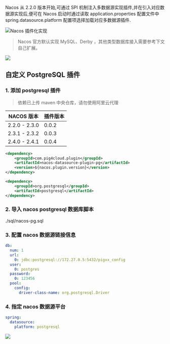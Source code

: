 Nacos 从 2.2.0 版本开始,可通过 SPI 机制注入多数据源实现插件,并在引入对应数据源实现后,便可在 Nacos 启动时通过读取 application.properties 配置文件中 spring.datasource.platform 配置项选择加载对应多数据源插件.

![Nacos 插件化实现
](https://minio.pigx.top/oss/202212/1671179590.jpg)

> Nacos 官方默认实现 MySQL、Derby ，其他类型数据库接入需要参考下文自己扩展。

![](https://minio.pigx.top/oss/202212/1671180565.png)

## 自定义 PostgreSQL 插件

### 1. 添加 postgresql 插件

> 依赖已上传 maven 中央仓库，请勿使用阿里云代理

| NACOS 版本      | 插件版本  |
|---------------|-------|
| 2.2.0 - 2.3.0 | 0.0.2 |
| 2.3.1 - 2.3.2 | 0.0.3 |
| 2.4.0 - 2.4.1 | 0.0.4 |

```xml
<dependency>
	<groupId>com.pig4cloud.plugin</groupId>
	<artifactId>nacos-datasource-plugin-pg</artifactId>
	<version>${nacos.plugin.version}</version>
</dependency>

<dependency>
	<groupId>org.postgresql</groupId>
	<artifactId>postgresql</artifactId>
</dependency>
```

### 2. 导入 nacos postgresql 数据库脚本

./sql/nacos-pg.sql

### 3. 配置 nacos 数据源链接信息

```yaml
db:
  num: 1
  url:
    0: jdbc:postgresql://172.27.0.5:5432/pigxx_config
  user:
    0: postgres
  password:
    0: 123456
  pool:
    config:
      driver-class-name: org.postgresql.Driver
```

### 4. 指定 nacos 数据源平台

```yaml
spring:
  datasource:
    platform: postgresql
```
![](https://minio.pigx.vip/oss/202212/1671184577.png)

